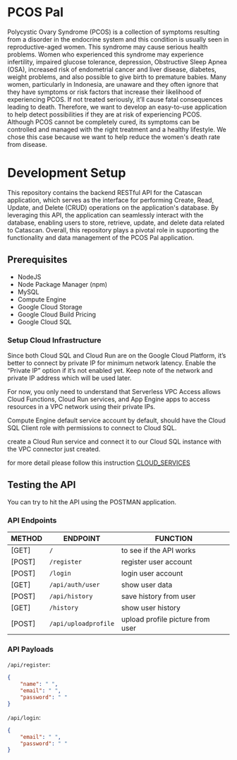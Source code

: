 # PCOS Pal
Polycystic Ovary Syndrome (PCOS) is a collection of symptoms resulting from a disorder in the endocrine system and this condition is usually seen in reproductive-aged women. This syndrome may cause serious health problems.
Women who experienced this syndrome may experience infertility, impaired glucose tolerance, depression, Obstructive Sleep Apnea (OSA), increased risk of endometrial cancer and liver disease, diabetes, weight problems, and also possible to give birth to premature babies.
Many women, particularly in Indonesia, are unaware and they often ignore that they have symptoms or risk factors that increase their likelihood of experiencing PCOS. If not treated seriously, it’ll cause fatal consequences leading to death.
Therefore, we want to develop an easy-to-use application to help detect possibilities if they are at risk of experiencing PCOS. Although PCOS cannot be completely cured, its symptoms can be controlled and managed with the right treatment and a healthy lifestyle. We chose this case because we want to help reduce the women's death rate from disease.

# Development Setup
This repository contains the backend RESTful API for the Catascan application, which serves as the interface for performing Create, Read, Update, and Delete (CRUD) operations on the application's database. By leveraging this API, the application can seamlessly interact with the database, enabling users to store, retrieve, update, and delete data related to Catascan. Overall, this repository plays a pivotal role in supporting the functionality and data management of the PCOS Pal application.

## Prerequisites
- NodeJS
- Node Package Manager (npm)
- MySQL
- Compute Engine
- Google Cloud Storage
- Google Cloud Build Pricing
- Google Cloud SQL

### Setup Cloud Infrastructure
Since both Cloud SQL and Cloud Run are on the Google Cloud Platform, it’s better to connect by private IP for minimum network latency. Enable the “Private IP” option if it’s not enabled yet. Keep note of the network and private IP address which will be used later.

For now, you only need to understand that Serverless VPC Access allows Cloud Functions, Cloud Run services, and App Engine apps to access resources in a VPC network using their private IPs.

Compute Engine default service account by default, should have the Cloud SQL Client role with permissions to connect to Cloud SQL.

create a Cloud Run service and connect it to our Cloud SQL instance with the VPC connector just created.

for more detail please follow this instruction [CLOUD_SERVICES](https://towardsdatascience.com/how-to-connect-to-gcp-cloud-sql-instances-in-cloud-run-servies-1e60a908e8f2)


## Testing the API
You can try to hit the API using the POSTMAN application.

### API Endpoints
| METHOD | ENDPOINT | FUNCTION |
| ------ | -------- | -------- |
| [GET] | `/` | to see if the API works |
| [POST] | `/register` | register user account |
| [POST] | `/login` | login user account |
| [GET] | `/api/auth/user` | show user data |
| [POST] | `/api/history` | save history from user |
| [GET] | `/history` | show user history |
| [POST] | `/api/uploadprofile` | upload profile picture from user |

### API Payloads
`/api/register`:
```json
{
    "name": " ",
    "email": " ",
    "password": " "
}
```

`/api/login`:
```json
{
    "email": " ",
    "password": " "
}
```